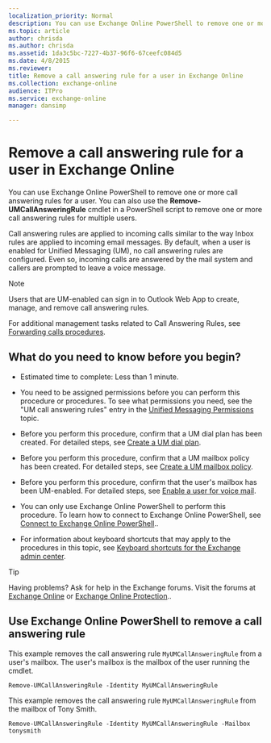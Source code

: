 ```yaml
---
localization_priority: Normal
description: You can use Exchange Online PowerShell to remove one or more call answering rules for a user. You can also use the Remove-UMCallAnsweringRule cmdlet in a PowerShell script to remove one or more call answering rules for multiple users.
ms.topic: article
author: chrisda
ms.author: chrisda
ms.assetid: 1da3c5bc-7227-4b37-96f6-67ceefc084d5
ms.date: 4/8/2015
ms.reviewer: 
title: Remove a call answering rule for a user in Exchange Online
ms.collection: exchange-online
audience: ITPro
ms.service: exchange-online
manager: dansimp

---
```


# Remove a call answering rule for a user in Exchange Online

You can use Exchange Online PowerShell to remove one or more call answering rules for a user. You can also use the **Remove-UMCallAnsweringRule** cmdlet in a PowerShell script to remove one or more call answering rules for multiple users.

Call answering rules are applied to incoming calls similar to the way Inbox rules are applied to incoming email messages. By default, when a user is enabled for Unified Messaging (UM), no call answering rules are configured. Even so, incoming calls are answered by the mail system and callers are prompted to leave a voice message.

> [!NOTE]
> Users that are UM-enabled can sign in to Outlook Web App to create, manage, and remove call answering rules.

For additional management tasks related to Call Answering Rules, see [Forwarding calls procedures](forwarding-calls-procedures.md).

## What do you need to know before you begin?

- Estimated time to complete: Less than 1 minute.

- You need to be assigned permissions before you can perform this procedure or procedures. To see what permissions you need, see the "UM call answering rules" entry in the [Unified Messaging Permissions](https://technet.microsoft.com/library/d326c3bc-8f33-434a-bf02-a83cc26a5498.aspx) topic.

- Before you perform this procedure, confirm that a UM dial plan has been created. For detailed steps, see [Create a UM dial plan](../../voice-mail-unified-messaging/connect-voice-mail-system/create-um-dial-plan.md).

- Before you perform this procedure, confirm that a UM mailbox policy has been created. For detailed steps, see [Create a UM mailbox policy](../../voice-mail-unified-messaging/set-up-voice-mail/create-um-mailbox-policy.md).

- Before you perform this procedure, confirm that the user's mailbox has been UM-enabled. For detailed steps, see [Enable a user for voice mail](../../voice-mail-unified-messaging/set-up-voice-mail/enable-a-user-for-voice-mail.md).

- You can only use Exchange Online PowerShell to perform this procedure. To learn how to connect to Exchange Online PowerShell, see [Connect to Exchange Online PowerShell](https://go.microsoft.com/fwlink/p/?linkid=396554)..

- For information about keyboard shortcuts that may apply to the procedures in this topic, see [Keyboard shortcuts for the Exchange admin center](../../accessibility/keyboard-shortcuts-in-admin-center.md).

> [!TIP]
> Having problems? Ask for help in the Exchange forums. Visit the forums at [Exchange Online](https://go.microsoft.com/fwlink/p/?linkId=267542) or [Exchange Online Protection](https://go.microsoft.com/fwlink/p/?linkId=285351)..

## Use Exchange Online PowerShell to remove a call answering rule

This example removes the call answering rule `MyUMCallAnsweringRule` from a user's mailbox. The user's mailbox is the mailbox of the user running the cmdlet.

```
Remove-UMCallAnsweringRule -Identity MyUMCallAnsweringRule
```

This example removes the call answering rule `MyUMCallAnsweringRule` from the mailbox of Tony Smith.

```
Remove-UMCallAnsweringRule -Identity MyUMCallAnsweringRule -Mailbox tonysmith
```




